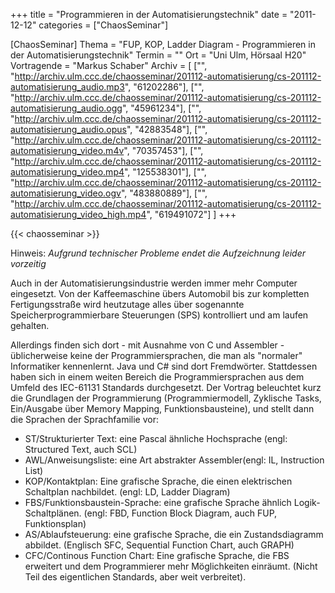 +++
title = "Programmieren in der Automatisierungstechnik"
date = "2011-12-12"
categories = ["ChaosSeminar"]

[ChaosSeminar]
Thema = "FUP, KOP, Ladder Diagram - Programmieren in der Automatisierungstechnik"
Termin = ""
Ort = "Uni Ulm, Hörsaal H20"
Vortragende = "Markus Schaber"
Archiv = [
	["", "http://archiv.ulm.ccc.de/chaosseminar/201112-automatisierung/cs-201112-automatisierung_audio.mp3", "61202286"],
	["", "http://archiv.ulm.ccc.de/chaosseminar/201112-automatisierung/cs-201112-automatisierung_audio.ogg", "45961234"],
	["", "http://archiv.ulm.ccc.de/chaosseminar/201112-automatisierung/cs-201112-automatisierung_audio.opus", "42883548"],
	["", "http://archiv.ulm.ccc.de/chaosseminar/201112-automatisierung/cs-201112-automatisierung_video.m4v", "70357453"],
	["", "http://archiv.ulm.ccc.de/chaosseminar/201112-automatisierung/cs-201112-automatisierung_video.mp4", "125538301"],
	["", "http://archiv.ulm.ccc.de/chaosseminar/201112-automatisierung/cs-201112-automatisierung_video.ogv", "483880889"],
	["", "http://archiv.ulm.ccc.de/chaosseminar/201112-automatisierung/cs-201112-automatisierung_video_high.mp4", "619491072"]
	]
+++

{{< chaosseminar >}}

Hinweis: *Aufgrund technischer Probleme endet die Aufzeichnung leider vorzeitig*

Auch in der Automatisierungsindustrie werden immer mehr Computer eingesetzt. Von der Kaffeemaschine übers Automobil bis zur kompletten Fertigungsstraße wird heutzutage alles über sogenannte Speicherprogrammierbare Steuerungen (SPS) kontrolliert und am laufen gehalten.

Allerdings finden sich dort - mit Ausnahme von C und Assembler -
üblicherweise keine der Programmiersprachen, die man als "normaler"
Informatiker kennenlernt. Java und C# sind dort Fremdwörter. Stattdessen
haben sich in einem weiten Bereich die Programmiersprachen aus dem
Umfeld des IEC-61131 Standards durchgesetzt. Der Vortrag beleuchtet
kurz die Grundlagen der Programmierung (Programmiermodell, Zyklische
Tasks, Ein/Ausgabe über Memory Mapping, Funktionsbausteine), und stellt
dann die Sprachen der Sprachfamilie vor:

- ST/Strukturierter Text: eine Pascal ähnliche Hochsprache (engl: Structured Text, auch SCL)
- AWL/Anweisungsliste: eine Art abstrakter Assembler(engl: IL, Instruction List)
- KOP/Kontaktplan: Eine grafische Sprache, die einen elektrischen Schaltplan nachbildet. (engl: LD, Ladder Diagram)
- FBS/Funktionsbaustein-Sprache: eine grafische Sprache ähnlich Logik-Schaltplänen. (engl: FBD, Function Block Diagram, auch FUP, Funktionsplan)
- AS/Ablaufsteuerung: eine grafische Sprache, die ein Zustandsdiagramm abbildet. (Englisch SFC, Sequential Function Chart, auch GRAPH)
- CFC/Continous Function Chart: Eine grafische Sprache, die FBS erweitert und dem Programmierer mehr Möglichkeiten einräumt. (Nicht Teil des eigentlichen Standards, aber weit verbreitet).
